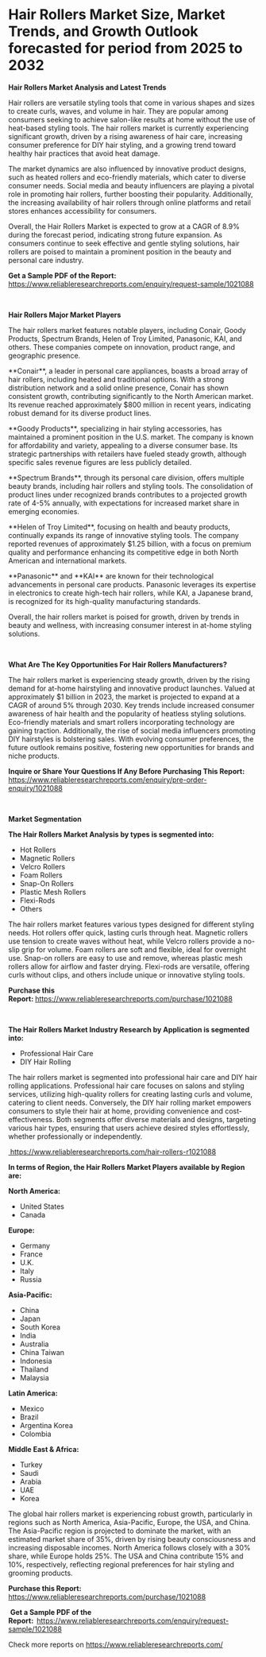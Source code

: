 <p><h1>Hair Rollers Market Size, Market Trends, and Growth Outlook forecasted for period from 2025 to 2032</h1></p><p><strong>Hair Rollers Market Analysis and Latest Trends</strong></p>
<p><p>Hair rollers are versatile styling tools that come in various shapes and sizes to create curls, waves, and volume in hair. They are popular among consumers seeking to achieve salon-like results at home without the use of heat-based styling tools. The hair rollers market is currently experiencing significant growth, driven by a rising awareness of hair care, increasing consumer preference for DIY hair styling, and a growing trend toward healthy hair practices that avoid heat damage.</p><p>The market dynamics are also influenced by innovative product designs, such as heated rollers and eco-friendly materials, which cater to diverse consumer needs. Social media and beauty influencers are playing a pivotal role in promoting hair rollers, further boosting their popularity. Additionally, the increasing availability of hair rollers through online platforms and retail stores enhances accessibility for consumers.</p><p>Overall, the Hair Rollers Market is expected to grow at a CAGR of 8.9% during the forecast period, indicating strong future expansion. As consumers continue to seek effective and gentle styling solutions, hair rollers are poised to maintain a prominent position in the beauty and personal care industry.</p></p>
<p><strong>Get a Sample PDF of the Report:&nbsp;</strong> <a href="https://www.reliableresearchreports.com/enquiry/request-sample/1021088?utm_campaign=2179&utm_medium=2&utm_source=Github&utm_content=ia&utm_term=06022025&utm_id=hair-rollers">https://www.reliableresearchreports.com/enquiry/request-sample/1021088</a></p>
<p>&nbsp;</p>
<p><strong>Hair Rollers Major Market Players</strong></p>
<p><p>The hair rollers market features notable players, including Conair, Goody Products, Spectrum Brands, Helen of Troy Limited, Panasonic, KAI, and others. These companies compete on innovation, product range, and geographic presence.</p><p>**Conair**, a leader in personal care appliances, boasts a broad array of hair rollers, including heated and traditional options. With a strong distribution network and a solid online presence, Conair has shown consistent growth, contributing significantly to the North American market. Its revenue reached approximately $800 million in recent years, indicating robust demand for its diverse product lines.</p><p>**Goody Products**, specializing in hair styling accessories, has maintained a prominent position in the U.S. market. The company is known for affordability and variety, appealing to a diverse consumer base. Its strategic partnerships with retailers have fueled steady growth, although specific sales revenue figures are less publicly detailed.</p><p>**Spectrum Brands**, through its personal care division, offers multiple beauty brands, including hair rollers and styling tools. The consolidation of product lines under recognized brands contributes to a projected growth rate of 4-5% annually, with expectations for increased market share in emerging economies.</p><p>**Helen of Troy Limited**, focusing on health and beauty products, continually expands its range of innovative styling tools. The company reported revenues of approximately $1.25 billion, with a focus on premium quality and performance enhancing its competitive edge in both North American and international markets.</p><p>**Panasonic** and **KAI** are known for their technological advancements in personal care products. Panasonic leverages its expertise in electronics to create high-tech hair rollers, while KAI, a Japanese brand, is recognized for its high-quality manufacturing standards.</p><p>Overall, the hair rollers market is poised for growth, driven by trends in beauty and wellness, with increasing consumer interest in at-home styling solutions.</p></p>
<p>&nbsp;</p>
<p><strong>What Are The Key Opportunities For Hair Rollers Manufacturers?</strong></p>
<p><p>The hair rollers market is experiencing steady growth, driven by the rising demand for at-home hairstyling and innovative product launches. Valued at approximately $1 billion in 2023, the market is projected to expand at a CAGR of around 5% through 2030. Key trends include increased consumer awareness of hair health and the popularity of heatless styling solutions. Eco-friendly materials and smart rollers incorporating technology are gaining traction. Additionally, the rise of social media influencers promoting DIY hairstyles is bolstering sales. With evolving consumer preferences, the future outlook remains positive, fostering new opportunities for brands and niche products.</p></p>
<p><strong>Inquire or Share Your Questions If Any Before Purchasing This Report:</strong> <a href="https://www.reliableresearchreports.com/enquiry/pre-order-enquiry/1021088?utm_campaign=2179&utm_medium=2&utm_source=Github&utm_content=ia&utm_term=06022025&utm_id=hair-rollers">https://www.reliableresearchreports.com/enquiry/pre-order-enquiry/1021088</a></p>
<p>&nbsp;</p>
<p><strong>Market Segmentation</strong></p>
<p><strong>The Hair Rollers Market Analysis by types is segmented into:</strong></p>
<p><ul><li>Hot Rollers</li><li>Magnetic Rollers</li><li>Velcro Rollers</li><li>Foam Rollers</li><li>Snap-On Rollers</li><li>Plastic Mesh Rollers</li><li>Flexi-Rods</li><li>Others</li></ul></p>
<p><p>The hair rollers market features various types designed for different styling needs. Hot rollers offer quick, lasting curls through heat. Magnetic rollers use tension to create waves without heat, while Velcro rollers provide a no-slip grip for volume. Foam rollers are soft and flexible, ideal for overnight use. Snap-on rollers are easy to use and remove, whereas plastic mesh rollers allow for airflow and faster drying. Flexi-rods are versatile, offering curls without clips, and others include unique or innovative styling tools.</p></p>
<p><strong>Purchase this Report:&nbsp;</strong><a href="https://www.reliableresearchreports.com/purchase/1021088?utm_campaign=2179&utm_medium=2&utm_source=Github&utm_content=ia&utm_term=06022025&utm_id=hair-rollers">https://www.reliableresearchreports.com/purchase/1021088</a></p>
<p>&nbsp;</p>
<p><strong>The Hair Rollers Market Industry Research by Application is segmented into:</strong></p>
<p><ul><li>Professional Hair Care</li><li>DIY Hair Rolling</li></ul></p>
<p><p>The hair rollers market is segmented into professional hair care and DIY hair rolling applications. Professional hair care focuses on salons and styling services, utilizing high-quality rollers for creating lasting curls and volume, catering to client needs. Conversely, the DIY hair rolling market empowers consumers to style their hair at home, providing convenience and cost-effectiveness. Both segments offer diverse materials and designs, targeting various hair types, ensuring that users achieve desired styles effortlessly, whether professionally or independently.</p></p>
<p><a href="https://www.reliableresearchreports.com/hair-rollers-r1021088?utm_campaign=2179&utm_medium=2&utm_source=Github&utm_content=ia&utm_term=06022025&utm_id=hair-rollers">&nbsp;https://www.reliableresearchreports.com/hair-rollers-r1021088</a></p>
<p><strong>In terms of Region, the Hair Rollers Market Players available by Region are:</strong></p>
<p>
    <p> <strong> North America: </strong>
        <ul>
            <li>United States</li>
            <li>Canada</li>
        </ul>
        </p> 
    <p> <strong> Europe: </strong>
        <ul>
            <li>Germany</li>
            <li>France</li>
            <li>U.K.</li>
            <li>Italy</li>
            <li>Russia</li>
        </ul>
        </p> 
    <p> <strong> Asia-Pacific: </strong>
        <ul>
            <li>China</li>
            <li>Japan</li>
            <li>South Korea</li>
            <li>India</li>
            <li>Australia</li>
            <li>China Taiwan</li>
            <li>Indonesia</li>
            <li>Thailand</li>
            <li>Malaysia</li>
        </ul>
        </p> 
    <p> <strong> Latin America: </strong>
        <ul>
            <li>Mexico</li>
            <li>Brazil</li>
            <li>Argentina Korea</li>
            <li>Colombia</li>
        </ul>
        </p> 
    <p> <strong> Middle East & Africa: </strong>
        <ul>
            <li>Turkey</li>
            <li>Saudi</li>
            <li>Arabia</li>
            <li>UAE</li>
            <li>Korea</li>
        </ul>
    </p>
    </p>
<p><p>The global hair rollers market is experiencing robust growth, particularly in regions such as North America, Asia-Pacific, Europe, the USA, and China. The Asia-Pacific region is projected to dominate the market, with an estimated market share of 35%, driven by rising beauty consciousness and increasing disposable incomes. North America follows closely with a 30% share, while Europe holds 25%. The USA and China contribute 15% and 10%, respectively, reflecting regional preferences for hair styling and grooming products.</p></p>
<p><strong>Purchase this Report: </strong><a href="https://www.reliableresearchreports.com/purchase/1021088?utm_campaign=2179&utm_medium=2&utm_source=Github&utm_content=ia&utm_term=06022025&utm_id=hair-rollers">https://www.reliableresearchreports.com/purchase/1021088</a></p>
<p>&nbsp;<strong>Get a Sample PDF of the Report:&nbsp;&nbsp;</strong><a href="https://www.reliableresearchreports.com/enquiry/request-sample/1021088?utm_campaign=2179&utm_medium=2&utm_source=Github&utm_content=ia&utm_term=06022025&utm_id=hair-rollers">https://www.reliableresearchreports.com/enquiry/request-sample/1021088</a></p>
<p><strong></strong></p>
<p>Check more reports on <a href="https://www.reliableresearchreports.com/?utm_campaign=2179&utm_medium=2&utm_source=Github&utm_content=ia&utm_term=06022025&utm_id=hair-rollers">https://www.reliableresearchreports.com/</a></p>
